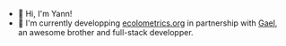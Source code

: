 - 👋 Hi, I'm Yann!
- 🌱 I'm currently developping [ecolometrics.org](Ecolometrics) in partnership with [Gael](https://github.com/gael-david), an awesome brother and full-stack developper.
